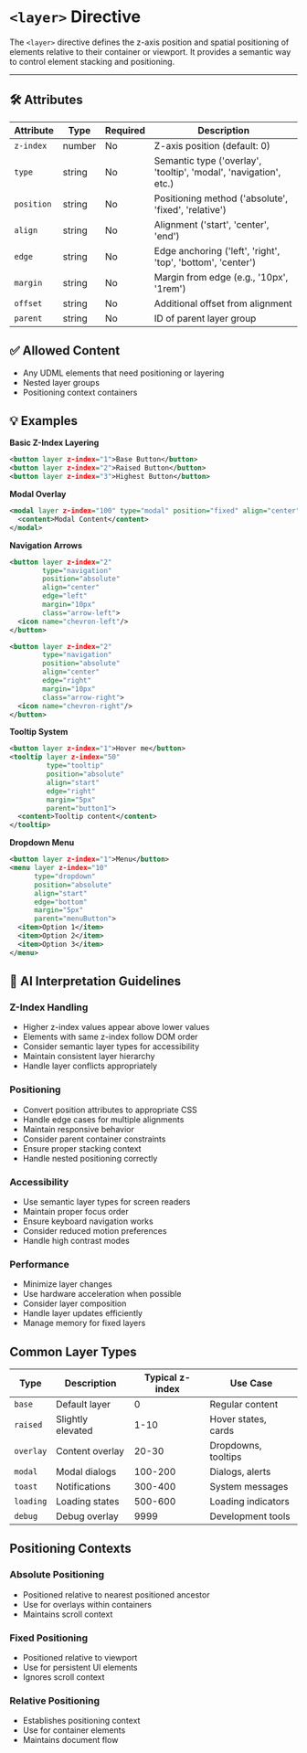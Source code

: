 # `<layer>` Directive

The `<layer>` directive defines the z-axis position and spatial positioning of elements relative to their container or viewport. It provides a semantic way to control element stacking and positioning.

---

## 🛠 Attributes
| Attribute | Type | Required | Description |
|-----------|------|----------|-------------|
| `z-index` | number | No | Z-axis position (default: 0) |
| `type` | string | No | Semantic type ('overlay', 'tooltip', 'modal', 'navigation', etc.) |
| `position` | string | No | Positioning method ('absolute', 'fixed', 'relative') |
| `align` | string | No | Alignment ('start', 'center', 'end') |
| `edge` | string | No | Edge anchoring ('left', 'right', 'top', 'bottom', 'center') |
| `margin` | string | No | Margin from edge (e.g., '10px', '1rem') |
| `offset` | string | No | Additional offset from alignment |
| `parent` | string | No | ID of parent layer group |

## ✅ Allowed Content
- Any UDML elements that need positioning or layering
- Nested layer groups
- Positioning context containers

## 💡 Examples

**Basic Z-Index Layering**
```xml
<button layer z-index="1">Base Button</button>
<button layer z-index="2">Raised Button</button>
<button layer z-index="3">Highest Button</button>
```

**Modal Overlay**
```xml
<modal layer z-index="100" type="modal" position="fixed" align="center" edge="center">
  <content>Modal Content</content>
</modal>
```

**Navigation Arrows**
```xml
<button layer z-index="2" 
        type="navigation" 
        position="absolute" 
        align="center" 
        edge="left" 
        margin="10px"
        class="arrow-left">
  <icon name="chevron-left"/>
</button>

<button layer z-index="2" 
        type="navigation" 
        position="absolute" 
        align="center" 
        edge="right" 
        margin="10px"
        class="arrow-right">
  <icon name="chevron-right"/>
</button>
```

**Tooltip System**
```xml
<button layer z-index="1">Hover me</button>
<tooltip layer z-index="50" 
         type="tooltip" 
         position="absolute" 
         align="start" 
         edge="right" 
         margin="5px"
         parent="button1">
  <content>Tooltip content</content>
</tooltip>
```

**Dropdown Menu**
```xml
<button layer z-index="1">Menu</button>
<menu layer z-index="10" 
      type="dropdown" 
      position="absolute" 
      align="start" 
      edge="bottom" 
      margin="5px"
      parent="menuButton">
  <item>Option 1</item>
  <item>Option 2</item>
  <item>Option 3</item>
</menu>
```

## 🧩 AI Interpretation Guidelines

### Z-Index Handling
- Higher z-index values appear above lower values
- Elements with same z-index follow DOM order
- Consider semantic layer types for accessibility
- Maintain consistent layer hierarchy
- Handle layer conflicts appropriately

### Positioning
- Convert position attributes to appropriate CSS
- Handle edge cases for multiple alignments
- Maintain responsive behavior
- Consider parent container constraints
- Ensure proper stacking context
- Handle nested positioning correctly

### Accessibility
- Use semantic layer types for screen readers
- Maintain proper focus order
- Ensure keyboard navigation works
- Consider reduced motion preferences
- Handle high contrast modes

### Performance
- Minimize layer changes
- Use hardware acceleration when possible
- Consider layer composition
- Handle layer updates efficiently
- Manage memory for fixed layers

## Common Layer Types

| Type | Description | Typical z-index | Use Case |
|------|-------------|-----------------|----------|
| `base` | Default layer | 0 | Regular content |
| `raised` | Slightly elevated | 1-10 | Hover states, cards |
| `overlay` | Content overlay | 20-30 | Dropdowns, tooltips |
| `modal` | Modal dialogs | 100-200 | Dialogs, alerts |
| `toast` | Notifications | 300-400 | System messages |
| `loading` | Loading states | 500-600 | Loading indicators |
| `debug` | Debug overlay | 9999 | Development tools |

## Positioning Contexts

### Absolute Positioning
- Positioned relative to nearest positioned ancestor
- Use for overlays within containers
- Maintains scroll context

### Fixed Positioning
- Positioned relative to viewport
- Use for persistent UI elements
- Ignores scroll context

### Relative Positioning
- Establishes positioning context
- Use for container elements
- Maintains document flow